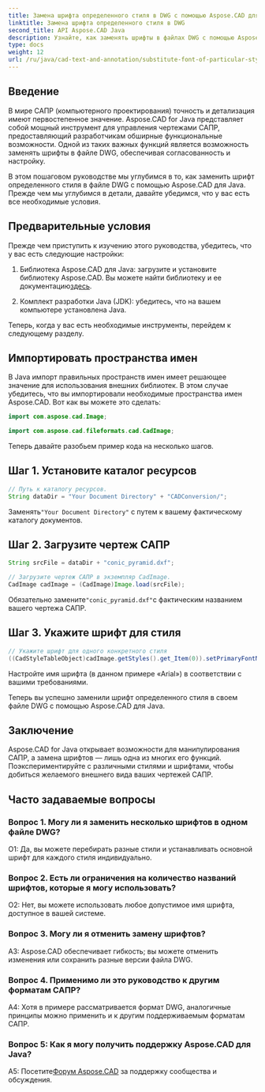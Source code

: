 ```yaml
---
title: Замена шрифта определенного стиля в DWG с помощью Aspose.CAD для Java
linktitle: Замена шрифта определенного стиля в DWG
second_title: API Aspose.CAD Java
description: Узнайте, как заменять шрифты в файлах DWG с помощью Aspose.CAD для Java. Пошаговое руководство по точной настройке стилей.
type: docs
weight: 12
url: /ru/java/cad-text-and-annotation/substitute-font-of-particular-style-in-dwg/
---
```

## Введение

В мире САПР (компьютерного проектирования) точность и детализация имеют первостепенное значение. Aspose.CAD for Java представляет собой мощный инструмент для управления чертежами САПР, предоставляющий разработчикам обширные функциональные возможности. Одной из таких важных функций является возможность заменять шрифты в файле DWG, обеспечивая согласованность и настройку.

В этом пошаговом руководстве мы углубимся в то, как заменить шрифт определенного стиля в файле DWG с помощью Aspose.CAD для Java. Прежде чем мы углубимся в детали, давайте убедимся, что у вас есть все необходимые условия.

## Предварительные условия

Прежде чем приступить к изучению этого руководства, убедитесь, что у вас есть следующие настройки:

1.  Библиотека Aspose.CAD для Java: загрузите и установите библиотеку Aspose.CAD. Вы можете найти библиотеку и ее документацию[здесь](https://releases.aspose.com/cad/java/).

2. Комплект разработки Java (JDK): убедитесь, что на вашем компьютере установлена Java.

Теперь, когда у вас есть необходимые инструменты, перейдем к следующему разделу.

## Импортировать пространства имен

В Java импорт правильных пространств имен имеет решающее значение для использования внешних библиотек. В этом случае убедитесь, что вы импортировали необходимые пространства имен Aspose.CAD. Вот как вы можете это сделать:

```java
import com.aspose.cad.Image;

import com.aspose.cad.fileformats.cad.CadImage;

```

Теперь давайте разобьем пример кода на несколько шагов.

## Шаг 1. Установите каталог ресурсов

```java
// Путь к каталогу ресурсов.
String dataDir = "Your Document Directory" + "CADConversion/";
```

 Заменять`"Your Document Directory"` с путем к вашему фактическому каталогу документов.

## Шаг 2. Загрузите чертеж САПР

```java
String srcFile = dataDir + "conic_pyramid.dxf";

// Загрузите чертеж САПР в экземпляр CadImage.
CadImage cadImage = (CadImage)Image.load(srcFile);
```

 Обязательно замените`"conic_pyramid.dxf"`с фактическим названием вашего чертежа САПР.

## Шаг 3. Укажите шрифт для стиля

```java
// Укажите шрифт для одного конкретного стиля
((CadStyleTableObject)cadImage.getStyles().get_Item(0)).setPrimaryFontName("Arial");
```

Настройте имя шрифта (в данном примере «Arial») в соответствии с вашими требованиями.

Теперь вы успешно заменили шрифт определенного стиля в своем файле DWG с помощью Aspose.CAD для Java.

## Заключение

Aspose.CAD for Java открывает возможности для манипулирования САПР, а замена шрифтов — лишь одна из многих его функций. Поэкспериментируйте с различными стилями и шрифтами, чтобы добиться желаемого внешнего вида ваших чертежей САПР.

## Часто задаваемые вопросы

### Вопрос 1. Могу ли я заменить несколько шрифтов в одном файле DWG?

О1: Да, вы можете перебирать разные стили и устанавливать основной шрифт для каждого стиля индивидуально.

### Вопрос 2. Есть ли ограничения на количество названий шрифтов, которые я могу использовать?

О2: Нет, вы можете использовать любое допустимое имя шрифта, доступное в вашей системе.

### Вопрос 3. Могу ли я отменить замену шрифтов?

A3: Aspose.CAD обеспечивает гибкость; вы можете отменить изменения или сохранить разные версии файла DWG.

### Вопрос 4. Применимо ли это руководство к другим форматам САПР?

A4: Хотя в примере рассматривается формат DWG, аналогичные принципы можно применить и к другим поддерживаемым форматам САПР.

### Вопрос 5: Как я могу получить поддержку Aspose.CAD для Java?

A5: Посетите[Форум Aspose.CAD](https://forum.aspose.com/c/cad/19) за поддержку сообщества и обсуждения.